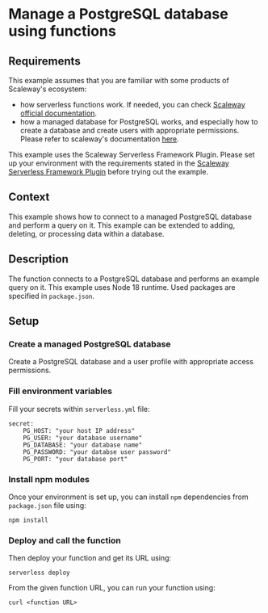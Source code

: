 # Manage a PostgreSQL database using functions

## Requirements

This example assumes that you are familiar with some products of Scaleway's ecosystem: 
 * how serverless functions work. If needed, you can check [Scaleway official documentation](https://www.scaleway.com/en/docs/serverless/functions/quickstart/).
 * how a managed database for PostgreSQL works, and especially how to create a database and create users with appropriate permissions. Please refer to scaleway's documentation [here](https://www.scaleway.com/en/docs/managed-databases/postgresql-and-mysql/quickstart/).

This example uses the Scaleway Serverless Framework Plugin. Please set up your environment with the requirements stated in the [Scaleway Serverless Framework Plugin](https://github.com/scaleway/serverless-scaleway-functions) before trying out the example.


## Context

This example shows how to connect to a managed PostgreSQL database and perform a query on it. This example can be extended to adding, deleting, or processing data within a database.


## Description

The function connects to a PostgreSQL database and performs an example query on it. This example uses Node 18 runtime. Used packages are specified in `package.json`.

## Setup

### Create a managed PostgreSQL database 

Create a PostgreSQL database and a user profile with appropriate access permissions.

### Fill environment variables

Fill your secrets within `serverless.yml` file:

```
secret:
    PG_HOST: "your host IP address"
    PG_USER: "your database username"
    PG_DATABASE: "your database name"
    PG_PASSWORD: "your databse user password"
    PG_PORT: "your database port"
```

### Install npm modules

Once your environment is set up, you can install `npm` dependencies from `package.json` file using:

```
npm install
```

### Deploy and call the function

Then deploy your function and get its URL using:

```
serverless deploy
```

From the given function URL, you can run your function using:

```
curl <function URL>
```